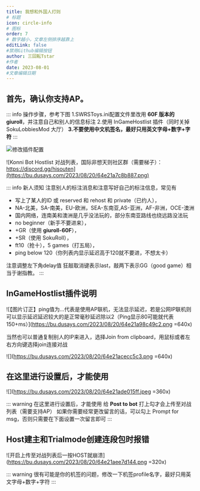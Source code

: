 ```yaml
---
title: 我想和外国人打则
# 标题
icon: circle-info
# 图标
order: 7
# 数字越小，文章左侧排序越靠上
editLink: false
#禁用Github编辑按钮
author: 三回転Tstar
#作者
date: 2023-08-01
#文章编辑日期
---
```


## **首先，确认你支持AP。**

::: info 操作步骤，参考下图
1.SWRSToys.ini配置文件里改用 **60F 版本的giuroll**，并注意自己和别人的信息标注
2.使用 InGameHostlist 插件（同时关掉 SokuLobbiesMod 大厅）
**3.不要使用中文机签名，最好只用英文字母+数字+字符**
:::

![修改插件配置](https://bu.dusays.com/2023/08/20/64e21a5866b02.png)


![Konni Bot Hostlist 对战列表，国际非想天则社区群（需要梯子）： https://discord.gg/hisouten](https://bu.dusays.com/2023/08/20/64e21a7c8b887.png)

::: info 新人须知
注意别人的标注消息和注意写好自己的标注信息，常见有 
- 写上了某人的ID 或 reserved 和 rehost 和 private（已约人），
- NA-北美，SA-南美，EU-欧洲，SEA-东南亚,AS-亚洲，AF-非洲，OCE-澳洲
- 国内网络，连南美和澳洲是几乎没法玩的，部分东南亚路线也绕远路没法玩
- no beginner（新手不要进来），
- +GR（使用 **giuroll-60F**），
- +SR（使用 SokuRoll），
- ft10（抢十），5 games（打五局），
- ping below 120（你列表内显示延迟高于120就不要进，不想太卡）

注意调整左下角delay值
狂敲取消键表示last，敲两下表示GG（good game）相当于谢指教。
:::
## **InGameHostlist插件说明**

![【图片订正】ping值为...代表是使用AP联机，无法显示延迟，若是公网IP联机则可以显示延迟延迟较大的是正常毫秒延迟除以2（Ping显示80可能就代表150+ms）](https://bu.dusays.com/2023/08/20/64e21a98c49c2.png =640x)

当然也可以普通复制别人的IP来进入，选择Join from clipboard，用鼠标或者左右方向键选择join连接对战

![](https://bu.dusays.com/2023/08/20/64e21acecc5c3.png =640x)

## **在这里进行设置后，才能使用**
![](https://bu.dusays.com/2023/08/20/64e21ade015ff.jpeg =360x)

::: warning 在这里进行设置后，才能使用
给 **Post to bot** 打上勾才会上传至对战列表（需要支持AP）
如果你需要经常更改留言的话，可以勾上 Prompt for msg，否则只需要在下面设置一次留言即可
:::

## **Host建主和Trialmode创建连段包时报错**

![开启上传至对战列表后一按HOST就崩溃](https://bu.dusays.com/2023/08/20/64e21aee7d144.png =320x)

::: warning
很有可能是你的机签的问题，修改一下机签profile名字，最好只用英文字母+数字+字符
::: 
